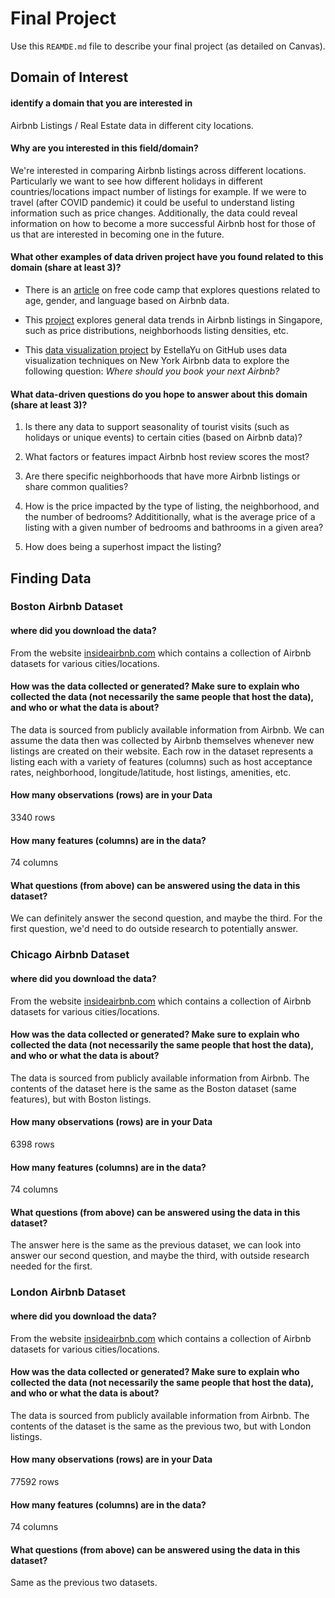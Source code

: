 # Final Project
Use this `REAMDE.md` file to describe your final project (as detailed on Canvas).

## Domain of Interest
#### identify a domain that you are interested in

Airbnb Listings / Real Estate data in different city locations.

#### Why are you interested in this field/domain?

We're interested in comparing Airbnb listings across different locations. Particularly we want to see how different holidays in different countries/locations impact number of listings for example.
If we were to travel (after COVID pandemic) it could be useful to understand listing information such as price changes. Additionally, the data could reveal information on how to become a more successful Airbnb host for those of us that are interested in becoming one in the future.

#### What other examples of data driven project have you found related to this domain (share at least 3)?

- There is an [article](https://www.freecodecamp.org/news/a-data-driven-story-of-airbnb-25e6c5be8973/) on free code camp that explores questions related to age, gender, and language based on Airbnb data.

- This [project](https://towardsdatascience.com/data-exploration-on-airbnb-singapore-01-40698c54cac3) explores general data trends in Airbnb listings in Singapore, such as price distributions, neighborhoods listing densities, etc.

- This [data visualization project](https://github.com/EstellaYu/Data_Visualization_Airbnb_Hotel) by EstellaYu on GitHub uses data visualization techniques on New York Airbnb data to explore the following question: _Where should you book your next Airbnb?_


#### What data-driven questions do you hope to answer about this domain (share at least 3)?

1) Is there any data to support seasonality of tourist visits (such as holidays or unique events) to certain cities (based on Airbnb data)?

2) What factors or features impact Airbnb host review scores the most?

3) Are there specific neighborhoods that have more Airbnb listings or share common qualities?

4) How is the price impacted by the type of listing, the neighborhood, and the number of bedrooms? Addititionally, what is the average price of a listing with a given number of bedrooms and bathrooms in a given area?

5) How does being a superhost impact the listing? 

## Finding Data

### Boston Airbnb Dataset

#### where did you download the data?
From the website [insideairbnb.com](http://insideairbnb.com/get-the-data.html) which contains a collection of Airbnb datasets for various cities/locations.
#### How was the data collected or generated? Make sure to explain who collected the data (not necessarily the same people that host the data), and who or what the data is about?
The data is sourced from publicly available information from Airbnb. We can assume the data then was collected by Airbnb themselves whenever new listings are created on their website.
Each row in the dataset represents a listing each with a variety of features (columns) such as host acceptance rates, neighborhood, longitude/latitude, host listings, amenities, etc.
#### How many observations (rows) are in your Data
3340 rows
#### How many features (columns) are in the data?
74 columns
#### What questions (from above) can be answered using the data in this dataset?
We can definitely answer the second question, and maybe the third. For the first question, we'd need to do outside research to potentially answer.

### Chicago Airbnb Dataset
#### where did you download the data?
From the website [insideairbnb.com](http://insideairbnb.com/get-the-data.html) which contains a collection of Airbnb datasets for various cities/locations.
#### How was the data collected or generated? Make sure to explain who collected the data (not necessarily the same people that host the data), and who or what the data is about?
The data is sourced from publicly available information from Airbnb. The contents of the dataset here is the same as the Boston dataset (same features), but with Boston listings.
#### How many observations (rows) are in your Data
6398 rows
#### How many features (columns) are in the data?
74 columns
#### What questions (from above) can be answered using the data in this dataset?
The answer here is the same as the previous dataset, we can look into answer our second question, and maybe the third, with outside research needed for the first.

### London Airbnb Dataset
#### where did you download the data?
From the website [insideairbnb.com](http://insideairbnb.com/get-the-data.html) which contains a collection of Airbnb datasets for various cities/locations.
#### How was the data collected or generated? Make sure to explain who collected the data (not necessarily the same people that host the data), and who or what the data is about?
The data is sourced from publicly available information from Airbnb. The contents of the dataset is the same as the previous two, but with London listings.
#### How many observations (rows) are in your Data
77592 rows
#### How many features (columns) are in the data?
74 columns
#### What questions (from above) can be answered using the data in this dataset?
Same as the previous two datasets.
